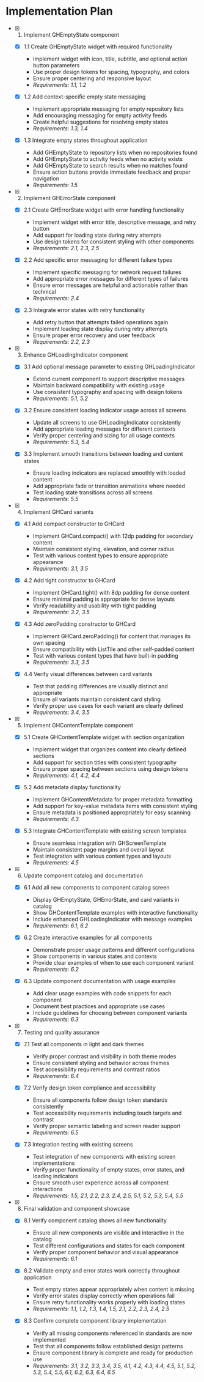 # Implementation Plan

- [x] 1. Implement GHEmptyState component
  - [x] 1.1 Create GHEmptyState widget with required functionality
    - Implement widget with icon, title, subtitle, and optional action button parameters
    - Use proper design tokens for spacing, typography, and colors
    - Ensure proper centering and responsive layout
    - _Requirements: 1.1, 1.2_
  
  - [x] 1.2 Add context-specific empty state messaging
    - Implement appropriate messaging for empty repository lists
    - Add encouraging messaging for empty activity feeds
    - Create helpful suggestions for resolving empty states
    - _Requirements: 1.3, 1.4_
  
  - [x] 1.3 Integrate empty states throughout application
    - Add GHEmptyState to repository lists when no repositories found
    - Add GHEmptyState to activity feeds when no activity exists
    - Add GHEmptyState to search results when no matches found
    - Ensure action buttons provide immediate feedback and proper navigation
    - _Requirements: 1.5_

- [x] 2. Implement GHErrorState component
  - [x] 2.1 Create GHErrorState widget with error handling functionality
    - Implement widget with error title, descriptive message, and retry button
    - Add support for loading state during retry attempts
    - Use design tokens for consistent styling with other components
    - _Requirements: 2.1, 2.3, 2.5_
  
  - [x] 2.2 Add specific error messaging for different failure types
    - Implement specific messaging for network request failures
    - Add appropriate error messages for different types of failures
    - Ensure error messages are helpful and actionable rather than technical
    - _Requirements: 2.4_
  
  - [x] 2.3 Integrate error states with retry functionality
    - Add retry button that attempts failed operations again
    - Implement loading state display during retry attempts
    - Ensure proper error recovery and user feedback
    - _Requirements: 2.2, 2.3_

- [x] 3. Enhance GHLoadingIndicator component
  - [x] 3.1 Add optional message parameter to existing GHLoadingIndicator
    - Extend current component to support descriptive messages
    - Maintain backward compatibility with existing usage
    - Use consistent typography and spacing with design tokens
    - _Requirements: 5.1, 5.2_
  
  - [x] 3.2 Ensure consistent loading indicator usage across all screens
    - Update all screens to use GHLoadingIndicator consistently
    - Add appropriate loading messages for different contexts
    - Verify proper centering and sizing for all usage contexts
    - _Requirements: 5.3, 5.4_
  
  - [x] 3.3 Implement smooth transitions between loading and content states
    - Ensure loading indicators are replaced smoothly with loaded content
    - Add appropriate fade or transition animations where needed
    - Test loading state transitions across all screens
    - _Requirements: 5.5_

- [x] 4. Implement GHCard variants
  - [x] 4.1 Add compact constructor to GHCard
    - Implement GHCard.compact() with 12dp padding for secondary content
    - Maintain consistent styling, elevation, and corner radius
    - Test with various content types to ensure appropriate appearance
    - _Requirements: 3.1, 3.5_
  
  - [x] 4.2 Add tight constructor to GHCard
    - Implement GHCard.tight() with 8dp padding for dense content
    - Ensure minimal padding is appropriate for dense layouts
    - Verify readability and usability with tight padding
    - _Requirements: 3.2, 3.5_
  
  - [x] 4.3 Add zeroPadding constructor to GHCard
    - Implement GHCard.zeroPadding() for content that manages its own spacing
    - Ensure compatibility with ListTile and other self-padded content
    - Test with various content types that have built-in padding
    - _Requirements: 3.3, 3.5_
  
  - [x] 4.4 Verify visual differences between card variants
    - Test that padding differences are visually distinct and appropriate
    - Ensure all variants maintain consistent card styling
    - Verify proper use cases for each variant are clearly defined
    - _Requirements: 3.4, 3.5_

- [x] 5. Implement GHContentTemplate component
  - [x] 5.1 Create GHContentTemplate widget with section organization
    - Implement widget that organizes content into clearly defined sections
    - Add support for section titles with consistent typography
    - Ensure proper spacing between sections using design tokens
    - _Requirements: 4.1, 4.2, 4.4_
  
  - [x] 5.2 Add metadata display functionality
    - Implement GHContentMetadata for proper metadata formatting
    - Add support for key-value metadata items with consistent styling
    - Ensure metadata is positioned appropriately for easy scanning
    - _Requirements: 4.3_
  
  - [x] 5.3 Integrate GHContentTemplate with existing screen templates
    - Ensure seamless integration with GHScreenTemplate
    - Maintain consistent page margins and overall layout
    - Test integration with various content types and layouts
    - _Requirements: 4.5_

- [x] 6. Update component catalog and documentation
  - [x] 6.1 Add all new components to component catalog screen
    - Display GHEmptyState, GHErrorState, and card variants in catalog
    - Show GHContentTemplate examples with interactive functionality
    - Include enhanced GHLoadingIndicator with message examples
    - _Requirements: 6.1, 6.2_
  
  - [x] 6.2 Create interactive examples for all components
    - Demonstrate proper usage patterns and different configurations
    - Show components in various states and contexts
    - Provide clear examples of when to use each component variant
    - _Requirements: 6.2_
  
  - [x] 6.3 Update component documentation with usage examples
    - Add clear usage examples with code snippets for each component
    - Document best practices and appropriate use cases
    - Include guidelines for choosing between component variants
    - _Requirements: 6.3_

- [x] 7. Testing and quality assurance
  - [x] 7.1 Test all components in light and dark themes
    - Verify proper contrast and visibility in both theme modes
    - Ensure consistent styling and behavior across themes
    - Test accessibility requirements and contrast ratios
    - _Requirements: 6.4_
  
  - [x] 7.2 Verify design token compliance and accessibility
    - Ensure all components follow design token standards consistently
    - Test accessibility requirements including touch targets and contrast
    - Verify proper semantic labeling and screen reader support
    - _Requirements: 6.5_
  
  - [x] 7.3 Integration testing with existing screens
    - Test integration of new components with existing screen implementations
    - Verify proper functionality of empty states, error states, and loading indicators
    - Ensure smooth user experience across all component interactions
    - _Requirements: 1.5, 2.1, 2.2, 2.3, 2.4, 2.5, 5.1, 5.2, 5.3, 5.4, 5.5_

- [x] 8. Final validation and component showcase
  - [x] 8.1 Verify component catalog shows all new functionality
    - Ensure all new components are visible and interactive in the catalog
    - Test different configurations and states for each component
    - Verify proper component behavior and visual appearance
    - _Requirements: 6.1_
  
  - [x] 8.2 Validate empty and error states work correctly throughout application
    - Test empty states appear appropriately when content is missing
    - Verify error states display correctly when operations fail
    - Ensure retry functionality works properly with loading states
    - _Requirements: 1.1, 1.2, 1.3, 1.4, 1.5, 2.1, 2.2, 2.3, 2.4, 2.5_
  
  - [x] 8.3 Confirm complete component library implementation
    - Verify all missing components referenced in standards are now implemented
    - Test that all components follow established design patterns
    - Ensure component library is complete and ready for production use
    - _Requirements: 3.1, 3.2, 3.3, 3.4, 3.5, 4.1, 4.2, 4.3, 4.4, 4.5, 5.1, 5.2, 5.3, 5.4, 5.5, 6.1, 6.2, 6.3, 6.4, 6.5_